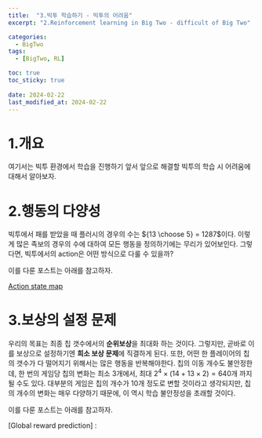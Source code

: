 ```yaml
---
title:  "3.빅투 학습하기 - 빅투의 어려움"
excerpt: "2.Reinforcement learning in Big Two - difficult of Big Two"

categories:
  - BigTwo
tags:
  - [BigTwo, RL]

toc: true
toc_sticky: true
 
date: 2024-02-22
last_modified_at: 2024-02-22
---
```


# 1.개요
여기서는 빅투 환경에서 학습을 진행하기 앞서 앞으로 해결할 빅투의 학습 시 어려움에 대해서 알아보자.

# 2.행동의 다양성
빅투에서 패를 받았을 때 플러시의 경우의 수는 ${13 \choose 5} = 1287$이다. 이렇게 많은 족보의 경우의 수에 대하여 모든 행동을 정의하기에는 무리가 있어보인다. 그렇다면, 빅투에서의 action은 어떤 방식으로 다룰 수 있을까?

이를 다룬 포스트는 아래를 참고하자.

[Action state map](https://github.com/jh2525/ACM)

# 3.보상의 설정 문제
우리의 목표는 최종 칩 갯수에서의 **순위보상**을 최대화 하는 것이다. 그렇지만, 곧바로 이를 보상으로 설정하기엔 **희소 보상 문제**에 직결하게 된다. 또한, 어떤 한 플레이어의 칩의 갯수가 다 떨어지기 위해서는 많은 행동을 반복해야한다. 칩의 이동 개수도 불안정한데, 한 번의 게임당 칩의 변화는 최소 3개에서, 최대 $2^4\times(14 + 13\times2)  = 640$개 까지 될 수도 있다. 대부분의 게임은 칩의 개수가 10개 정도로 변할 것이라고 생각되지만, 칩의 개수의 변화는 매우 다양하기 때문에, 이 역시 학습 불안정성을 초래할 것이다.

이를 다룬 포스트는 아래를 참고하자.

[Global reward prediction] : 